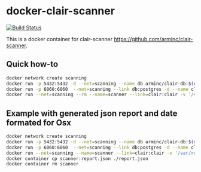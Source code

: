 # docker-clair-scanner

[![Build Status](https://travis-ci.org/ObjectifLibre/docker-clair-scanner.svg?branch=master)](https://travis-ci.org/ObjectifLibre/docker-clair-scanner)

This is a docker container for clair-scanner https://github.com/arminc/clair-scanner.

## Quick how-to

```bash
docker network create scanning
docker run -p 5432:5432 -d --net=scanning --name db arminc/clair-db:$(date -d "yesterday" '+%Y-%m-%d')
docker run -p 6060:6060  --net=scanning --link db:postgres -d --name clair arminc/clair-local-scan:v2.0.1
docker run --net=scanning --rm --name=scanner --link=clair:clair -v '/var/run/docker.sock:/var/run/docker.sock'  objectiflibre/clair-scanner --clair="http://clair:6060" --ip="scanner" -t Medium <Image to scan>

```

## Example with generated json report and date formated for Osx

```bash
docker network create scanning
docker run -p 5432:5432 -d --net=scanning --name db arminc/clair-db:$(date +%Y-%m-%d)
docker run -p 6060:6060  --net=scanning --link db:postgres -d --name clair arminc/clair-local-scan:v2.0.1
docker run --net=scanning --name=scanner --link=clair:clair -v '/var/run/docker.sock:/var/run/docker.sock'  objectiflibre/clair-scanner --clair="http://clair:6060" --ip="scanner" -r report.json <Image to scan>
docker container cp scanner:report.json ./report.json
docker container rm scanner
```